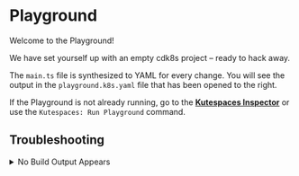 # Playground

Welcome to the Playground!

We have set yourself up with an empty cdk8s project – ready to hack away.

The `main.ts` file is synthesized to YAML for every change. You will see the output in the `playground.k8s.yaml` file that has been opened to the right.

If the Playground is not already running, go to the [**Kutespaces Inspector**](../doc/Kutespaces-Inspector.md) or use the `Kutespaces: Run Playground` command.

## Troubleshooting

<details>
  <summary>No Build Output Appears</summary>

  * Verify that the *Build Playground* task is running (Command: *Tasks: Run Task*).
</details>
